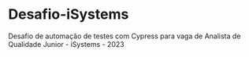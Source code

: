 # Desafio-iSystems
Desafio de automação de testes com Cypress para vaga de Analista de Qualidade Junior - iSystems - 2023
